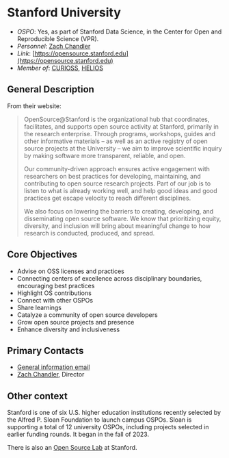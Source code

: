 # Stanford University

- *OSPO*: Yes, as part of Stanford Data Science, in the Center for Open and Reproducible Science (VPR).
- *Personnel*: [Zach Chandler](https://profiles.stanford.edu/zach-chandler)
- *Link*: [https://opensource.stanford.edu](https://opensource.stanford.edu)
- *Member of*: [CURIOSS](https://curioss.org/), [HELIOS](https://www.heliosopen.org/members)

## General Description

From their website:

> OpenSource@Stanford is the organizational hub that coordinates, facilitates, and supports open source activity at Stanford, primarily in the research enterprise. Through programs, workshops, guides and other informative materials – as well as an active registry of open source projects at the University – we aim to improve scientific inquiry by making software more transparent, reliable, and open.
>
> Our community-driven approach ensures active engagement with researchers on best practices for developing, maintaining, and contributing to open source research projects. Part of our job is to listen to what is already working well, and help good ideas and good practices get escape velocity to reach different disciplines.
>
> We also focus on lowering the barriers to creating, developing, and disseminating open source software. We know that prioritizing equity, diversity, and inclusion will bring about meaningful change to how research is conducted, produced, and spread.

## Core Objectives

- Advise on OSS licenses and practices
- Connecting centers of excellence across disciplinary boundaries, encouraging best practices
- Highlight OS contributions
- Connect with other OSPOs
- Share learnings
- Catalyze a community of open source developers
- Grow open source projects and presence
- Enhance diversity and inclusiveness

## Primary Contacts

- [General information email](mailto:opensource-info@stanford.edu)
- [Zach Chandler](https://profiles.stanford.edu/zach-chandler), Director

## Other context

Stanford is one of six U.S. higher education institutions recently selected by the Alfred P. Sloan Foundation to launch campus OSPOs. Sloan is supporting a total of 12 university OSPOs, including projects selected in earlier funding rounds. It began in the fall of 2023.

There is also an [Open Source Lab](https://opensource.stanford.edu/) at Stanford.
